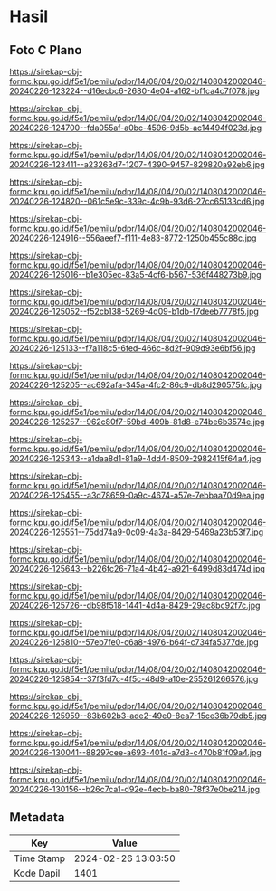 # Hasil

## Foto C Plano

https://sirekap-obj-formc.kpu.go.id/f5e1/pemilu/pdpr/14/08/04/20/02/1408042002046-20240226-123224--d16ecbc6-2680-4e04-a162-bf1ca4c7f078.jpg

https://sirekap-obj-formc.kpu.go.id/f5e1/pemilu/pdpr/14/08/04/20/02/1408042002046-20240226-124700--fda055af-a0bc-4596-9d5b-ac14494f023d.jpg

https://sirekap-obj-formc.kpu.go.id/f5e1/pemilu/pdpr/14/08/04/20/02/1408042002046-20240226-123411--a23263d7-1207-4390-9457-829820a92eb6.jpg

https://sirekap-obj-formc.kpu.go.id/f5e1/pemilu/pdpr/14/08/04/20/02/1408042002046-20240226-124820--061c5e9c-339c-4c9b-93d6-27cc65133cd6.jpg

https://sirekap-obj-formc.kpu.go.id/f5e1/pemilu/pdpr/14/08/04/20/02/1408042002046-20240226-124916--556aeef7-f111-4e83-8772-1250b455c88c.jpg

https://sirekap-obj-formc.kpu.go.id/f5e1/pemilu/pdpr/14/08/04/20/02/1408042002046-20240226-125016--b1e305ec-83a5-4cf6-b567-536f448273b9.jpg

https://sirekap-obj-formc.kpu.go.id/f5e1/pemilu/pdpr/14/08/04/20/02/1408042002046-20240226-125052--f52cb138-5269-4d09-b1db-f7deeb7778f5.jpg

https://sirekap-obj-formc.kpu.go.id/f5e1/pemilu/pdpr/14/08/04/20/02/1408042002046-20240226-125133--f7a118c5-6fed-466c-8d2f-909d93e6bf56.jpg

https://sirekap-obj-formc.kpu.go.id/f5e1/pemilu/pdpr/14/08/04/20/02/1408042002046-20240226-125205--ac692afa-345a-4fc2-86c9-db8d290575fc.jpg

https://sirekap-obj-formc.kpu.go.id/f5e1/pemilu/pdpr/14/08/04/20/02/1408042002046-20240226-125257--962c80f7-59bd-409b-81d8-e74be6b3574e.jpg

https://sirekap-obj-formc.kpu.go.id/f5e1/pemilu/pdpr/14/08/04/20/02/1408042002046-20240226-125343--a1daa8d1-81a9-4dd4-8509-2982415f64a4.jpg

https://sirekap-obj-formc.kpu.go.id/f5e1/pemilu/pdpr/14/08/04/20/02/1408042002046-20240226-125455--a3d78659-0a9c-4674-a57e-7ebbaa70d9ea.jpg

https://sirekap-obj-formc.kpu.go.id/f5e1/pemilu/pdpr/14/08/04/20/02/1408042002046-20240226-125551--75dd74a9-0c09-4a3a-8429-5469a23b53f7.jpg

https://sirekap-obj-formc.kpu.go.id/f5e1/pemilu/pdpr/14/08/04/20/02/1408042002046-20240226-125643--b226fc26-71a4-4b42-a921-6499d83d474d.jpg

https://sirekap-obj-formc.kpu.go.id/f5e1/pemilu/pdpr/14/08/04/20/02/1408042002046-20240226-125726--db98f518-1441-4d4a-8429-29ac8bc92f7c.jpg

https://sirekap-obj-formc.kpu.go.id/f5e1/pemilu/pdpr/14/08/04/20/02/1408042002046-20240226-125810--57eb7fe0-c6a8-4976-b64f-c734fa5377de.jpg

https://sirekap-obj-formc.kpu.go.id/f5e1/pemilu/pdpr/14/08/04/20/02/1408042002046-20240226-125854--37f3fd7c-4f5c-48d9-a10e-255261266576.jpg

https://sirekap-obj-formc.kpu.go.id/f5e1/pemilu/pdpr/14/08/04/20/02/1408042002046-20240226-125959--83b602b3-ade2-49e0-8ea7-15ce36b79db5.jpg

https://sirekap-obj-formc.kpu.go.id/f5e1/pemilu/pdpr/14/08/04/20/02/1408042002046-20240226-130041--88297cee-a693-401d-a7d3-c470b81f09a4.jpg

https://sirekap-obj-formc.kpu.go.id/f5e1/pemilu/pdpr/14/08/04/20/02/1408042002046-20240226-130156--b26c7ca1-d92e-4ecb-ba80-78f37e0be214.jpg


## Metadata

| Key        | Value               |
| ---------- | ------------------- |
| Time Stamp | 2024-02-26 13:03:50 |
| Kode Dapil | 1401                |



